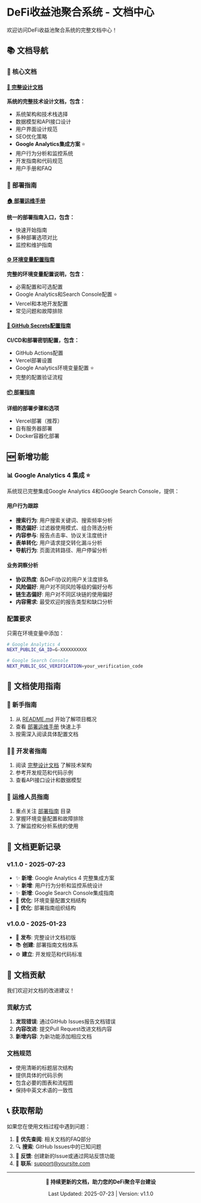 # DeFi收益池聚合系统 - 文档中心

欢迎访问DeFi收益池聚合系统的完整文档中心！

## 📚 文档导航

### 🎯 核心文档

#### [📖 完整设计文档](./DeFi收益池聚合系统-完整设计文档.md)
**系统的完整技术设计文档，包含：**
- 系统架构和技术栈选择
- 数据模型和API接口设计
- 用户界面设计规范
- SEO优化策略
- **Google Analytics集成方案** ⭐
- 用户行为分析和监控系统
- 开发指南和代码规范
- 用户手册和FAQ

### 🚀 部署指南

#### [🏠 部署运维手册](./deployment/README.md) 
**统一的部署指南入口，包含：**
- 快速开始指南
- 多种部署选项对比
- 监控和维护指南

#### [⚙️ 环境变量配置指南](./deployment/ENVIRONMENT_SETUP.md)
**完整的环境变量配置说明，包含：**
- 必需配置和可选配置
- Google Analytics和Search Console配置 ⭐
- Vercel和本地开发配置
- 常见问题和故障排除

#### [🔑 GitHub Secrets配置指南](./deployment/GITHUB_SECRETS.md)
**CI/CD和部署密钥配置，包含：**
- GitHub Actions配置
- Vercel部署设置
- Google Analytics环境变量配置 ⭐
- 完整的配置验证流程

#### [📦 部署指南](./deployment/DEPLOYMENT.md)
**详细的部署步骤和选项**
- Vercel部署（推荐）
- 自有服务器部署
- Docker容器化部署

## 🆕 新增功能

### 📊 Google Analytics 4 集成 ⭐

系统现已完整集成Google Analytics 4和Google Search Console，提供：

#### 用户行为跟踪
- **搜索行为**: 用户搜索关键词、搜索频率分析
- **筛选偏好**: 过滤器使用模式、组合筛选分析
- **内容参与**: 报告点击率、协议关注度统计
- **表单转化**: 用户请求提交转化漏斗分析
- **导航行为**: 页面流转路径、用户停留分析

#### 业务洞察分析
- **协议热度**: 各DeFi协议的用户关注度排名
- **风险偏好**: 用户对不同风险等级的偏好分布
- **链生态偏好**: 用户对不同区块链的使用偏好
- **内容需求**: 最受欢迎的报告类型和缺口分析

### 配置要求

只需在环境变量中添加：

```bash
# Google Analytics 4
NEXT_PUBLIC_GA_ID=G-XXXXXXXXXX

# Google Search Console  
NEXT_PUBLIC_GSC_VERIFICATION=your_verification_code
```

## 🎯 文档使用指南

### 🔰 新手指南
1. 从 [README.md](../README.md) 开始了解项目概况
2. 查看 [部署运维手册](./deployment/README.md) 快速上手
3. 按需深入阅读具体配置文档

### 👨‍💻 开发者指南
1. 阅读 [完整设计文档](./DeFi收益池聚合系统-完整设计文档.md) 了解技术架构
2. 参考开发规范和代码示例
3. 查看API接口设计和数据模型

### 🚀 运维人员指南
1. 重点关注 [部署指南](./deployment/) 目录
2. 掌握环境变量配置和故障排除
3. 了解监控和分析系统的使用

## 🔄 文档更新记录

### v1.1.0 - 2025-07-23
- ✨ **新增**: Google Analytics 4 完整集成方案
- ✨ **新增**: 用户行为分析和监控系统设计
- ✨ **新增**: Google Search Console集成指南
- 📝 **优化**: 环境变量配置文档结构
- 📝 **优化**: 部署指南组织结构

### v1.0.0 - 2025-01-23
- 🎉 **发布**: 完整设计文档初版
- 📚 **创建**: 部署指南文档体系
- ⚙️ **建立**: 开发规范和代码标准

## 🤝 文档贡献

我们欢迎对文档的改进建议！

### 贡献方式
1. **发现错误**: 通过GitHub Issues报告文档错误
2. **内容改进**: 提交Pull Request改进文档内容
3. **新增内容**: 为新功能添加相应文档

### 文档规范
- 使用清晰的标题层次结构
- 提供具体的代码示例
- 包含必要的图表和流程图
- 保持中英文术语的一致性

## 📞 获取帮助

如果您在使用文档过程中遇到问题：

1. 📖 **优先查阅**: 相关文档的FAQ部分
2. 🔍 **搜索**: GitHub Issues中的已知问题
3. 💬 **反馈**: 创建新的Issue或通过网站反馈功能
4. 📧 **联系**: support@yoursite.com

---

<div align="center">

**📖 持续更新的文档，助力您的DeFi聚合平台建设**

Last Updated: 2025-07-23 | Version: v1.1.0

</div>